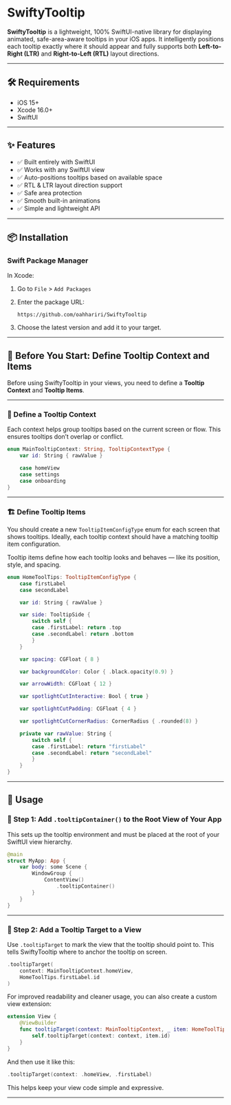 # SwiftyTooltip

**SwiftyTooltip** is a lightweight, 100% SwiftUI-native library for displaying animated, safe-area-aware tooltips in your iOS apps. It intelligently positions each tooltip exactly where it should appear and fully supports both **Left-to-Right (LTR)** and **Right-to-Left (RTL)** layout directions.

---

## 🛠 Requirements

- iOS 15+  
- Xcode 16.0+  
- SwiftUI  

---

## ✨ Features

- ✅ Built entirely with SwiftUI  
- ✅ Works with any SwiftUI view  
- ✅ Auto-positions tooltips based on available space  
- ✅ RTL & LTR layout direction support  
- ✅ Safe area protection  
- ✅ Smooth built-in animations  
- ✅ Simple and lightweight API  

---

## 📦 Installation

### Swift Package Manager

In Xcode:

1. Go to `File` > `Add Packages`  
2. Enter the package URL:

   ```
   https://github.com/oahhariri/SwiftyTooltip
   ```

3. Choose the latest version and add it to your target.

---

## 📌 Before You Start: Define Tooltip Context and Items

Before using SwiftyTooltip in your views, you need to define a **Tooltip Context** and **Tooltip Items**.

---

### 🧭 Define a Tooltip Context

Each context helps group tooltips based on the current screen or flow. This ensures tooltips don’t overlap or conflict.

```swift
enum MainTooltipContext: String, TooltipContextType {
    var id: String { rawValue }

    case homeView
    case settings
    case onboarding
}
```

---

### 🏗 Define Tooltip Items

You should create a new `TooltipItemConfigType` enum for each screen that shows tooltips. Ideally, each tooltip context should have a matching tooltip item configuration.

Tooltip items define how each tooltip looks and behaves — like its position, style, and spacing.

```swift
enum HomeToolTips: TooltipItemConfigType {
    case firstLabel
    case secondLabel

    var id: String { rawValue }

    var side: TooltipSide {
        switch self {
        case .firstLabel: return .top
        case .secondLabel: return .bottom
        }
    }

    var spacing: CGFloat { 8 }

    var backgroundColor: Color { .black.opacity(0.9) }

    var arrowWidth: CGFloat { 12 }

    var spotlightCutInteractive: Bool { true }

    var spotlightCutPadding: CGFloat { 4 }

    var spotlightCutCornerRadius: CornerRadius { .rounded(8) }

    private var rawValue: String {
        switch self {
        case .firstLabel: return "firstLabel"
        case .secondLabel: return "secondLabel"
        }
    }
}
```

---

## 🚀 Usage

### 🧱 Step 1: Add `.tooltipContainer()` to the Root View of Your App

This sets up the tooltip environment and must be placed at the root of your SwiftUI view hierarchy.

```swift
@main
struct MyApp: App {
    var body: some Scene {
        WindowGroup {
            ContentView()
                .tooltipContainer()
        }
    }
}
```

---

### 🎯 Step 2: Add a Tooltip Target to a View

Use `.tooltipTarget` to mark the view that the tooltip should point to. This tells SwiftyTooltip where to anchor the tooltip on screen.

```swift
.tooltipTarget(
    context: MainTooltipContext.homeView,
    HomeToolTips.firstLabel.id
)
```

For improved readability and cleaner usage, you can also create a custom view extension:

```swift
extension View {
    @ViewBuilder
    func tooltipTarget(context: MainTooltipContext, _ item: HomeToolTips) -> some View {
        self.tooltipTarget(context: context, item.id)
    }
}
```

And then use it like this:

```swift
.tooltipTarget(context: .homeView, .firstLabel)
```

This helps keep your view code simple and expressive.

---
